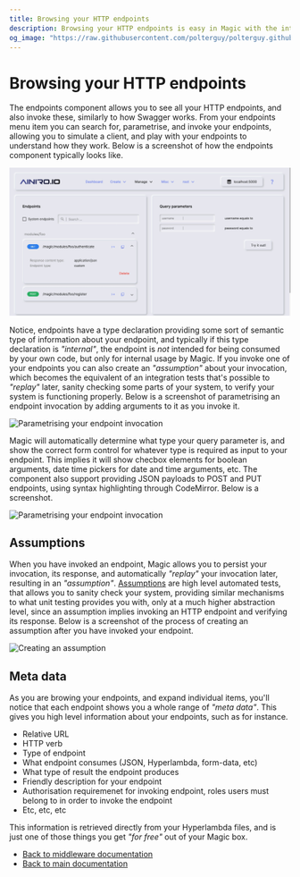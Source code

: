 ```yaml
---
title: Browsing your HTTP endpoints
description: Browsing your HTTP endpoints is easy in Magic with the integrated 'Swagger component' that comes with Magic out of the box. This component also allows you to invoke your endpoints, with any payload/arguments you wish, to see the result of your invocation immediately.
og_image: "https://raw.githubusercontent.com/polterguy/polterguy.github.io/master/images/og-endpoints.jpg"
---
```


# Browsing your HTTP endpoints

The endpoints component allows you to see all your HTTP endpoints, and also invoke these, similarly
to how Swagger works. From your endpoints menu item you can search for, parametrise, and invoke
your endpoints, allowing you to simulate a client, and play with your endpoints to understand how
they work. Below is a screenshot of how the endpoints component typically looks like.

![Endpoints](https://raw.githubusercontent.com/polterguy/polterguy.github.io/master/images/endpoints.jpg)

Notice, endpoints have a type declaration providing some sort of semantic type of information about
your endpoint, and typically if this type declaration is _"internal"_, the endpoint is _not_
intended for being consumed by your own code, but only for internal usage by Magic.
If you invoke one of your endpoints you can also create an _"assumption"_ about your invocation,
which becomes the equivalent of an integration tests that's possible to _"replay"_ later,
sanity checking some parts of your system, to verify your system is functioning properly.
Below is a screenshot of parametrising an endpoint invocation by adding arguments to it as
you invoke it.

![Parametrising your endpoint invocation](https://raw.githubusercontent.com/polterguy/polterguy.github.io/master/images/endpoint-parameter.jpg)

Magic will automatically determine what type your query parameter is, and show the correct form
control for whatever type is required as input to your endpoint. This implies it will show checbox
elements for boolean arguments, date time pickers for date and time arguments, etc. The component also
support providing JSON payloads to POST and PUT endpoints, using syntax highlighting through CodeMirror.
Below is a screenshot.

![Parametrising your endpoint invocation](https://raw.githubusercontent.com/polterguy/polterguy.github.io/master/images/endpoint-post.jpg)

## Assumptions

When you have invoked an endpoint, Magic allows you to persist your invocation, its response, and automatically
_"replay"_ your invocation later, resulting in an _"assumption"_.
[Assumptions](/documentation/magic/components/assumptions/) are high level automated tests, that allows you to
sanity check your system, providing similar mechanisms to what unit testing provides you with, only at
a much higher abstraction level, since an assumption implies invoking an HTTP endpoint and verifying
its response. Below is a screenshot of the process of creating an assumption after you have invoked your
endpoint.

![Creating an assumption](https://raw.githubusercontent.com/polterguy/polterguy.github.io/master/images/new-assumption.jpg)

## Meta data

As you are browing your endpoints, and expand individual items, you'll notice that each endpoint shows you a
whole range of _"meta data"_. This gives you high level information about your endpoints, such as for instance.

* Relative URL
* HTTP verb
* Type of endpoint
* What endpoint consumes (JSON, Hyperlambda, form-data, etc)
* What type of result the endpoint produces
* Friendly description for your endpoint
* Authorisation requiremenet for invoking endpoint, roles users must belong to in order to invoke the endpoint
* Etc, etc, etc

This information is retrieved directly from your Hyperlambda files, and is just one of those things
you get _"for free"_ out of your Magic box.

* [Back to middleware documentation](/documentation/magic/)
* [Back to main documentation](/documentation/)
